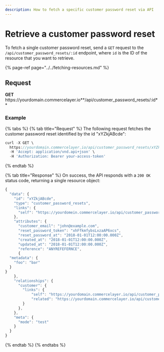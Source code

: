 ```yaml
---
description: How to fetch a specific customer password reset via API
---
```


# Retrieve a customer password reset

To fetch a single customer password reset, send a `GET` request to the `/api/customer_password_resets/:id` endpoint, where `id` is the ID of the resource that you want to retrieve.

{% page-ref page="../../fetching-resources.md" %}

## Request

**GET** https://<i></i>yourdomain.commercelayer.io**/api/customer_password_resets/:id**

### **Example**

{% tabs %}
{% tab title="Request" %}
The following request fetches the customer password reset identified by the id "xYZkjABcde":

```javascript
curl -X GET \
  https://yourdomain.commercelayer.io/api/customer_password_resets/xYZkjABcde \
  -H 'Accept: application/vnd.api+json' \
  -H 'Authorization: Bearer your-access-token'
```
{% endtab %}

{% tab title="Response" %}
On success, the API responds with a `200 OK` status code, returning a single resource object:

```javascript
{
  "data": {
    "id": "xYZkjABcde",
    "type": "customer_password_resets",
    "links": {
      "self": "https://yourdomein.commercelayer.io/api/customer_password_resets/xYZkjABcde"
    },
    "attributes": {
      "customer_email": "john@example.com",
      "reset_password_token": "xhFfkmfybsLxzaAP6xcs",
      "reset_password_at": "2018-01-01T12:00:00.000Z",
      "created_at": "2018-01-01T12:00:00.000Z",
      "updated_at": "2018-01-01T12:00:00.000Z",
      "reference": "ANYREFEFERNCE",
      {
  "metadata": {
    "foo": "bar"
  }
}
    },
    "relationships": {
      "customer": {
        "links": {
            "self": "https://yourdomain.commercelayer.io/api/customer_password_resets/xYZkjABcde/relationships/customer",
            "related": "https://yourdomain.commercelayer.io/api/customer_password_resets/xYZkjABcde/customer"
        }
      },
    },
    "meta": {
      "mode": "test"
    }
  }
}
```
{% endtab %}
{% endtabs %}
